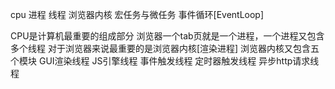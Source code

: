 cpu 进程 线程 浏览器内核 宏任务与微任务 事件循环[EventLoop]

CPU是计算机最重要的组成部分 浏览器一个tab页就是一个进程，一个进程又包含多个线程 对于浏览器来说最重要的是浏览器内核[渲染进程] 浏览器内核又包含五个模块 GUI渲染线程 JS引擎线程 事件触发线程  定时器触发线程 异步http请求线程